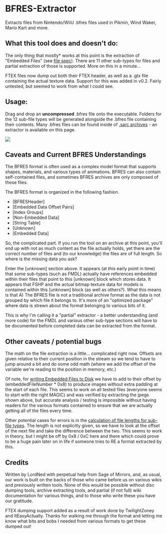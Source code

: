 # BFRES-Extractor
Extracts files from Nintendo/WiiU .bfres files used in Pikmin, Wind Waker, Mario Kart and more.

## What this tool does and doesn't do:
The only thing that mostly* works at this point is the extraction of "Embedded Files" (see [file spec](http://mk8.tockdom.com/wiki/BFRES_(File_Format))). There are 11 other sub-types for files and partial extraction of those is supported. More on this in a minute...

FTEX files now dump out both their FTEX header, as well as a .gtx file containing the actual texture data. Support for this was added in v0.2. Fairly untested, but seemed to work from what I could see.

## Usage:
Drag and drop an **uncompressed** .bfres file onto the executable. Folders for the 12 sub-file types will be generated alongside the .bfres file containing their contents. Many .bfres files can be found inside of [.sarc archives](http://mk8.tockdom.com/wiki/SARC_%28File_Format%29) - an extractor is available on this page.

![](http://i.imgur.com/Yl3Nd2D.png)

## Caveats and Current BFRES Understandings
The BFRES format is often used as a complex model format that supports shapes, materials, and various types of animations. BFRES can also contain self-contained files, and sometimes BFRES archives are only composed of these files.

The BFRES format is organized in the following fashion.

* [BFRESHeader]
* [Embedded Data Offset Pairs]
* [Index Groups]
* [Non-Embedded Data]
* [String Table]
* [Unknown]
* [Embedded Data]

So, the complicated part. If you run the tool on an archive at this point, you'll end up with not as much content as the file actually holds, yet there are the correct number of files and (to our knowledge) the files are of full length. So where is the missing data you ask?

Enter the [unknown] section above. It appears (at this early point in time) that some sub-types (such as FMDL) actually have references embedded within their files that point to this [unknown] block which stores data. It appears that FSHP and the actual bitmap texture data for models is contained within this [unknown] block (as well as others?). What this means is that A) The BFRES file is not a traditional archive format as the data is not grouped by which file it belongs to. It's more of an "optimized package" where data is strewn about the format belonging to various bits of it.

This is why I'm calling it a "partial" extractor - a better understanding (and more code) for the FMDL and various other sub-type sections will have to be documented before completed data can be extracted from the format.

## Other caveats / potential bugs
The math on the file extraction is a little... complicated right now. Offsets are given relative to their current position in the stream so we tend to have to jump around a bit and do some odd math (where we add the offset of the variable we're reading to the position in memory, etc.)

Of note, for [writing Embedded Files to Disk](https://github.com/LordNed/BFRES-Extractor/blob/master/BFRESExtractor/BFRESExtractor.cpp#L71) we have to add to their offset by (embeddedFileNumber * 0x8) to produce images without extra padding at the start of each file. This seems to work on all tested files (everyone seems to start with the right MAGIC) and was verified by extracting the jpegs shown above, but accurate analysis / testing is impossible without having readers for the various formats contained to ensure that we are actually getting all of the files every time.

Other potential cases for errors is in the [calculation of file lengths for sub-file types](https://github.com/LordNed/BFRES-Extractor/blob/master/BFRESExtractor/BFRESExtractor.cpp#L200). The length is not explicitly given, so we have to look at the offset of the next file and take the difference between the two. This seems to work in theory, but I might be off by 0x8 / 0xC here and there which could prove to be a huge pain later on in life if someone tries to RE a format extracted by this.

## Credits
Written by LordNed with perpetual help from Sage of Mirrors, and, as usual, our work is built on the backs of those who came before us on various wikis and previously written tools. None of this would be possible without disc dumping tools, archive extracting tools, and partial (if not full) wiki documentation for various things, and to those who write these you have our gratitude.

FTEX dumping support added as a result of work done by TwilightZoney and ItEasyActually. Thanks for walking me through the format and letting me know what bits and bobs I needed from various formats to get these dumped out!
